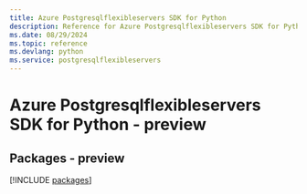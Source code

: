 ```yaml
---
title: Azure Postgresqlflexibleservers SDK for Python
description: Reference for Azure Postgresqlflexibleservers SDK for Python
ms.date: 08/29/2024
ms.topic: reference
ms.devlang: python
ms.service: postgresqlflexibleservers
---
```

# Azure Postgresqlflexibleservers SDK for Python - preview
## Packages - preview
[!INCLUDE [packages](postgresqlflexibleservers-index.md)]